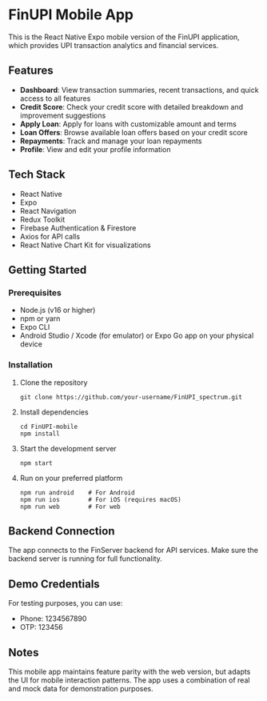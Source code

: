 # FinUPI Mobile App

This is the React Native Expo mobile version of the FinUPI application, which provides UPI transaction analytics and financial services.

## Features

- **Dashboard**: View transaction summaries, recent transactions, and quick access to all features
- **Credit Score**: Check your credit score with detailed breakdown and improvement suggestions
- **Apply Loan**: Apply for loans with customizable amount and terms
- **Loan Offers**: Browse available loan offers based on your credit score
- **Repayments**: Track and manage your loan repayments
- **Profile**: View and edit your profile information

## Tech Stack

- React Native
- Expo
- React Navigation
- Redux Toolkit
- Firebase Authentication & Firestore
- Axios for API calls
- React Native Chart Kit for visualizations

## Getting Started

### Prerequisites

- Node.js (v16 or higher)
- npm or yarn
- Expo CLI
- Android Studio / Xcode (for emulator) or Expo Go app on your physical device

### Installation

1. Clone the repository
   ```
   git clone https://github.com/your-username/FinUPI_spectrum.git
   ```

2. Install dependencies
   ```
   cd FinUPI-mobile
   npm install
   ```

3. Start the development server
   ```
   npm start
   ```

4. Run on your preferred platform
   ```
   npm run android    # For Android
   npm run ios        # For iOS (requires macOS)
   npm run web        # For web
   ```

## Backend Connection

The app connects to the FinServer backend for API services. Make sure the backend server is running for full functionality.

## Demo Credentials

For testing purposes, you can use:
- Phone: 1234567890
- OTP: 123456

## Notes

This mobile app maintains feature parity with the web version, but adapts the UI for mobile interaction patterns. The app uses a combination of real and mock data for demonstration purposes.
